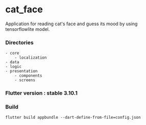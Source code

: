 # cat_face

Application for reading cat's face and guess its mood by using tensorflowlite model.

### Directories

```
- core
    - localization
- data
- logic
- presentation
    - components
    - screens
```

### Flutter version : stable 3.10.1

### Build

```
flutter build appbundle --dart-define-from-file=config.json
```
